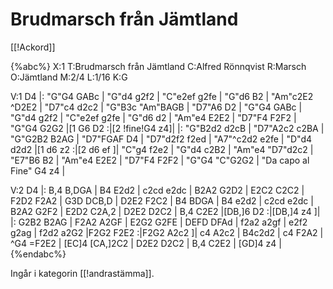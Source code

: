 # Brudmarsch från Jämtland

[[!Ackord]]

{%abc%}
X:1
T:Brudmarsch från Jämtland
C:Alfred Rönnqvist
R:Marsch
O:Jämtland
M:2/4
L:1/16
K:G

V:1
D4 |: "G"G4 GABc | "G"d4 g2f2 | "C"e2ef g2fe | "G"d6 B2 | "Am"c2E2 ^D2E2 | "D7"c4 d2c2 |
"G"B3c "Am"BAGB | "D7"A6 D2 | "G"G4 GABc | "G"d4 g2f2 | "C"e2ef g2fe |
"G"d6 d2 | "Am"e4 E2E2 | "D7"F4 F2F2 | "G"G4 G2G2 |[1 G6 D2 :|[2 !fine!G4 z4]|
|: "G"B2d2 d2cB | "D7"A2c2 c2BA | "G"G2B2 B2AG | "D7"FGAF D4 |
"D7"d2f2 f2ed | "A7"^c2d2 e2fe | "D"d4 d2d2 |[1 d6 z2 :|[2 d6 ef ]|
"C"g4 f2e2 | "G"d4 c2B2 | "Am"e4 "D7"d2c2 | "E7"B6 B2 | "Am"e4 E2E2 | "D7"F4 F2F2 | "G"G4 "C"G2G2 | "Da capo al Fine" G4 z4 |

V:2
D4 |: B,4 B,DGA | B4 E2d2 | c2cd e2dc | B2A2 G2D2 | E2C2 C2C2 | F2D2 F2A2 |
G3D DCB,D | D2E2 F2C2 | B4 BDGA | B4 e2d2 | c2cd e2dc |
B2A2 G2F2 | E2D2 C2A,2 | D2E2 D2C2 | B,4 C2E2 |[DB,]6 D2 :|[DB,]4 z4 ]|
|: G2B2 B2AG | F2A2 A2GF | E2G2 G2FE | DEFD DFAd |
f2a2 a2gf | e2f2 g2ag | f2d2 a2G2 |F2G2 F2E2 :|F2G2 A2c2 ]|
c4 A2c2 | B4c2d2 | c4 F2A2 | ^G4 =F2E2 | [EC]4 [CA,]2C2 | D2E2 D2C2 | B,4 C2E2 | [GD]4 z4 |
{%endabc%}

Ingår i kategorin [[!andrastämma]].
